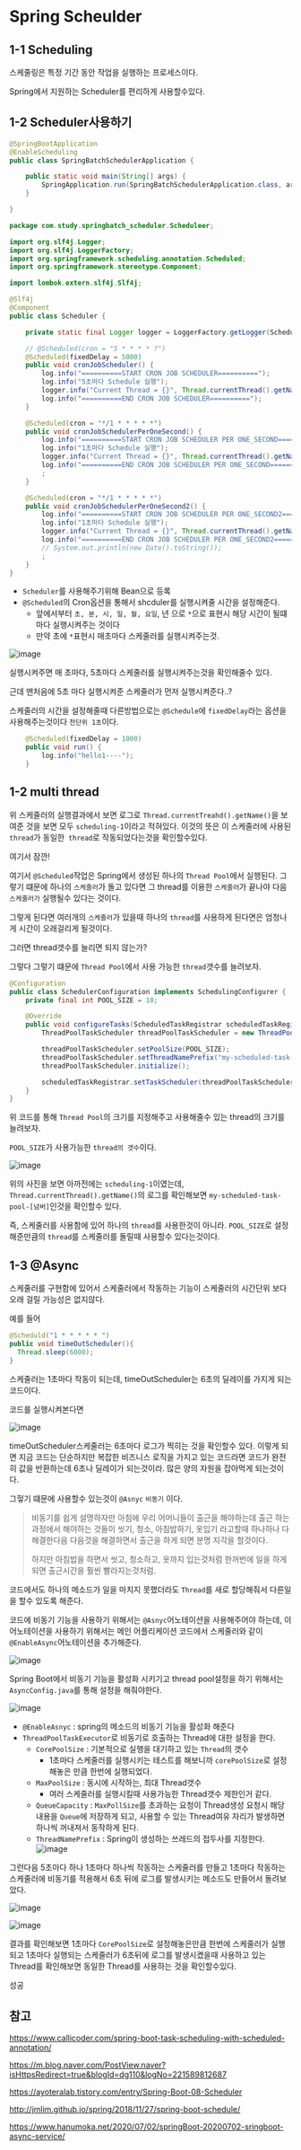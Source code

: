 # Spring Scheulder



## 1-1 Scheduling

스케줄링은 특정 기간 동안 작업을 실행하는 프로세스이다.

Spring에서 지원하는 Scheduler를 편리하게 사용할수있다.



## 1-2 Scheduler사용하기

```java
@SpringBootApplication
@EnableScheduling
public class SpringBatchSchedulerApplication {

	public static void main(String[] args) {
		SpringApplication.run(SpringBatchSchedulerApplication.class, args);
	}

} 
```



```java
package com.study.springbatch_scheduler.Scheduleer;

import org.slf4j.Logger;
import org.slf4j.LoggerFactory;
import org.springframework.scheduling.annotation.Scheduled;
import org.springframework.stereotype.Component;

import lombok.extern.slf4j.Slf4j;

@Slf4j
@Component
public class Scheduler {

	private static final Logger logger = LoggerFactory.getLogger(Scheduler.class);

	// @Scheduled(cron = "5 * * * * ?")
	@Scheduled(fixedDelay = 5000)
	public void cronJobScheduler() {
		log.info("==========START CRON JOB SCHEDULER==========");
		log.info("5초마다 Schedule 실행");
		logger.info("Current Thread = {}", Thread.currentThread().getName());
		log.info("==========END CRON JOB SCHEDULER==========");
	}

	@Scheduled(cron = "*/1 * * * * *")
	public void cronJobSchedulerPerOneSecond() {
		log.info("==========START CRON JOB SCHEDULER PER ONE_SECOND==========");
		log.info("1초마다 Schedule 실행");
		logger.info("Current Thread = {}", Thread.currentThread().getName());
		log.info("==========END CRON JOB SCHEDULER PER ONE_SECOND==========");
		;
	}

	@Scheduled(cron = "*/1 * * * * *")
	public void cronJobSchedulerPerOneSecond2() {
		log.info("==========START CRON JOB SCHEDULER PER ONE_SECOND2==========");
		log.info("1초마다 Schedule 실행");
		logger.info("Current Thread = {}", Thread.currentThread().getName());
		log.info("==========END CRON JOB SCHEDULER PER ONE_SECOND2==========");
		// System.out.println(new Date().toString());
		;
	}
}

```

- `Scheduler`를 사용해주기위해 Bean으로 등록
- `@Scheduled`의 Cron옵션을 통해서 shcduler를 실행시켜줄 시간을 설정해준다.
  - 앞에서부터 `초, 분, 시, 일, 월, 요일`, 년 으로 `*`으로 표현시 해당 시간이 될떄마다 실행시켜주는 것이다
  - 만약 초에 `*`표현시 매초마다 스케줄러를 실행시켜주는것.

![image](https://user-images.githubusercontent.com/57162257/137587547-b5f3a60f-e32a-45b8-b2c7-b07cffea8c42.png)

실행시켜주면 매 초마다, 5초마다 스케줄러를 실행시켜주는것을 확인해줄수 있다.

근데 맨처음에 5초 마다 실행시켜준 스케줄러가 먼저 실행시켜준다..?



스케줄러의 시간을 설정해줄때 다른방법으로는 `@Schedule`에 `fixedDelay`라는 옵션을 사용해주는것이다 `천단위 1초`이다.

```java
	@Scheduled(fixedDelay = 1000)
	public void run() {
	 	log.info("hello1----");
	}
```



## 1-2 multi thread

위 스케줄러의 실행결과에서 보면 로그로 `Thread.currentTreahd().getName()`을 보여준 것을 보면 모두 `scheduling-1`이라고 적혀있다. 이것의 뜻은 이 스케줄러에 사용된 `thread`가 동일한` thread`로 작동되었다는것을 확인할수있다.

여기서 잠깐!

여기서 `@Scheduled`작업은 Spring에서 생성된 하나의 `Thread Pool`에서 실행된다. 그렇기 떄문에 하나의 `스케줄러`가 돌고 있다면 그 thread를 이용한 `스케줄러`가 끝나야 다음 `스케줄러가` 실행될수 있다는 것이다.

그렇게 된다면 여러개의 `스케줄러`가 있을때 하나의 `thread`를 사용하게 된다면은 엄청나게 시간이 오래걸리게 될것이다.

그러면 thread갯수를 늘리면 되지 않는가?

그렇다 그렇기 떄문에 `Thread Pool`에서 사용 가능한 `thread`갯수를 늘려보자.

```java
@Configuration
public class SchedulerConfiguration implements SchedulingConfigurer {
	private final int POOL_SIZE = 10;

	@Override
	public void configureTasks(ScheduledTaskRegistrar scheduledTaskRegistrar) {
		ThreadPoolTaskScheduler threadPoolTaskScheduler = new ThreadPoolTaskScheduler();

		threadPoolTaskScheduler.setPoolSize(POOL_SIZE);
		threadPoolTaskScheduler.setThreadNamePrefix("my-scheduled-task-pool-");
		threadPoolTaskScheduler.initialize();

		scheduledTaskRegistrar.setTaskScheduler(threadPoolTaskScheduler);
	}
}
```

위 코드를 통해 `Thread Pool`의 크기를 지정해주고 사용해줄수 있는 thread의 크기를 늘려보자.

`POOL_SIZE`가 사용가능한 `thread의 갯수`이다.

![image](https://user-images.githubusercontent.com/57162257/137587489-a4d792c8-0b57-4864-8c71-60cf8073b779.png)

위의 사진을 보면 아까전에는 `scheduling-1`이였는데, `Thread.currentThread().getName()`의 로그를 확인해보면 `my-scheduled-task-pool-[넘버]`인것을 확인할수 있다. 

즉, 스케줄러를 사용함에 있어 하나의 `thread`를 사용한것이 아니라. `POOL_SIZE`로 설정해준만큼의 `thread`를 스케줄러를 돌릴때 사용할수 있다는것이다.



## 1-3 @Async

스케줄러를 구현함에 있어서 스케줄러에서 작동하는 기능이 스케줄러의 시간단위 보다 오래 걸릴 가능성은 없지않다.

예를 들어

```java
@Scheduld("1 * * * * * ")
public void timeOutScheduler(){
  Thread.sleep(6000);
}
```

스케줄러는 1초마다 작동이 되는데, timeOutScheduler는 6초의 딜레이를 가지게 되는 코드이다.

코드를 실행시켜본다면 

![image](https://user-images.githubusercontent.com/57162257/137625868-80410796-c074-4023-8dc6-12e042e82a05.png)

timeOutScheduler스케줄러는 6초마다 로그가 찍히는 것을 확인할수 있다. 이렇게 되면 지금 코드는 단순하지만 복잡한 비즈니스 로직을 가지고 있는 코드라면 코드가 완전히 값을 반환하는데 6초나 딜레이가 되는것이라. 많은 양의 자원을 잡아먹게 되는것이다.

그헣기 떄문에 사용할수 있는것이 `@Asnyc` `비동기` 이다.

> 비동기를 쉽게 설명하자만 아침에 우리 어머니들이 출근을 해야하는데 출근 하는 과정에서 해야하는 것들이 씻기, 청소, 아침밥하기, 옷입기 라고할때 하나하나 다 해결한다음 다음것을 해결하면서 출근을 하게 되면 분명 지각을 할것이다.
>
> 하지만 아침밥을 하면서 씻고, 청소하고, 옷까지 입는것처럼 한꺼번에 일을 하게되면 출근시간을 훨씬 빨라지는것처럼.

코드에서도 하나의 메소드가 일을 마치지 못했더라도 `Thread`를 새로 할당해줘서 다른일을 할수 있도록 해준다.

코드에 비동기 기능을 사용하기 위해서는 `@Asnyc`어노테이션을 사용해주어야 하는데, 이 어노테이션을 사용하기 위해서는 메인 어플리케이션 코드에서 스케줄러와 같이 `@EnableAsync`어노테이션을 추가해준다.

![image](https://user-images.githubusercontent.com/57162257/137629187-530bf7bd-8eb0-409e-b8d1-b28103a2e364.png)

Spring Boot에서 비동기 기능을 활성화 시키기고 thread pool설정을 하기 위해서는 `AsyncConfig.java`를 통해 설정을 해줘야한다.

![image](https://user-images.githubusercontent.com/57162257/137629601-0e85e03b-8601-46df-9dea-d6f84a8d2d0b.png)

- `@EnableAsnyc` : spring의 메소드의 비동기 기능을 활성화 해준다
- `ThreadPoolTaskExecutor`로 비동기로 호출하는 Thread에 대한 설정을 한다.
  - `CorePoolSize` : 기본적으로 실행을 대기하고 있는 `Thread`의 갯수
    - 1초마다 스케줄러를 실행시키는 테스트를 해보니까 `corePoolSize`로 설정해놓은 만큼 한번에 실행되었다.
  - `MaxPoolSize` : 동시에 시작하는,  최대 Thread갯수
    - 여러 스케줄러를 실행시킬때 사용가능한 Thread갯수 제한인거 같다.
  - `QueueCapacity` : `MaxPollSize`를 초과하는 요청이 Thread생성 요청시 해당 내용을 `Queue`에 저장하게 되고, 사용할 수 있는 Thread여유 자리가 발생하면 하나씩 꺼내져서 동작하게 된다.
  - `ThreadNamePrefix` : Spring이 생성하는 쓰레드의 접두사를 지정한다.
    ![image](https://user-images.githubusercontent.com/57162257/137629920-3691d6e1-c292-4d0f-95e2-dd415714621f.png)



그런다음 5초마다 하나 1초마다 하나씩 작동하는 스케줄러를 만들고 1초마다 작동하는 스케줄러에 비동기를 적용해서 6초 뒤에 로그를 발생시키는 메소드도 만들어서 돌려보았다.

![image](https://user-images.githubusercontent.com/57162257/137629941-fd65f259-0cf7-48b3-866f-6e04578dcb54.png)

![image](https://user-images.githubusercontent.com/57162257/137629034-56bbcb92-ff04-4ad1-9cf0-11e31cece1e7.png)

결과를 확인해보면 1초마다 `CorePoolSize`로 설정해놓은만큼 한번에 스케줄러가 실행되고 1초마다 실행되는 스케줄러가 6초뒤에 로그를 발생시켰을때 사용하고 있는 Thread를 확인해보면 동일한 Thread를 사용하는 것을 확인할수있다.

성공



## 참고

https://www.callicoder.com/spring-boot-task-scheduling-with-scheduled-annotation/

https://m.blog.naver.com/PostView.naver?isHttpsRedirect=true&blogId=dg110&logNo=221589812687

https://ayoteralab.tistory.com/entry/Spring-Boot-08-Scheduler

http://jmlim.github.io/spring/2018/11/27/spring-boot-schedule/

https://www.hanumoka.net/2020/07/02/springBoot-20200702-sringboot-async-service/
